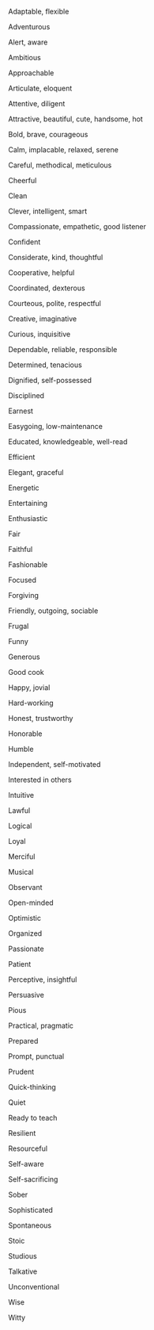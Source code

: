 Adaptable, flexible

Adventurous

Alert, aware

Ambitious

Approachable

Articulate, eloquent

Attentive, diligent

Attractive, beautiful, cute, handsome, hot

Bold, brave, courageous

Calm, implacable, relaxed, serene

Careful, methodical, meticulous

Cheerful

Clean

Clever, intelligent, smart

Compassionate, empathetic, good listener

Confident

Considerate, kind, thoughtful

Cooperative, helpful

Coordinated, dexterous

Courteous, polite, respectful

Creative, imaginative

Curious, inquisitive

Dependable, reliable, responsible

Determined, tenacious

Dignified, self-possessed

Disciplined

Earnest

Easygoing, low-maintenance

Educated, knowledgeable, well-read

Efficient

Elegant, graceful

Energetic

Entertaining

Enthusiastic

Fair

Faithful

Fashionable

Focused

Forgiving

Friendly, outgoing, sociable

Frugal

Funny

Generous

Good cook

Happy, jovial

Hard-working

Honest, trustworthy

Honorable

Humble

Independent, self-motivated

Interested in others

Intuitive

Lawful

Logical

Loyal

Merciful

Musical

Observant

Open-minded

Optimistic

Organized

Passionate

Patient

Perceptive, insightful

Persuasive

Pious

Practical, pragmatic

Prepared

Prompt, punctual

Prudent

Quick-thinking

Quiet

Ready to teach

Resilient

Resourceful

Self-aware

Self-sacrificing

Sober

Sophisticated

Spontaneous

Stoic

Studious

Talkative

Unconventional

Wise

Witty